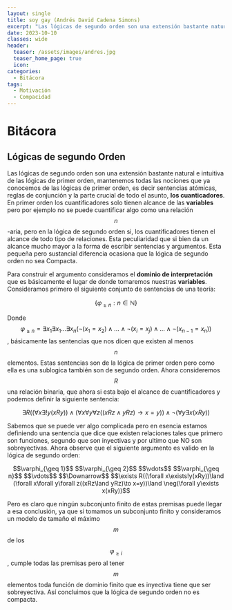 ```yaml
---
layout: single
title: soy gay (Andrés David Cadena Simons) 
excerpt: "Las lógicas de segundo orden son una extensión bastante natural e intuitiva de las lógicas de primer orden, mantenemos todas las nociones que ya conocemos de las lógicas de primer orden, es decir sentencias atómicas, reglas de conjunción y la parte crucial de todo el asunto, **los cuanticadores**. En primer orden los cuantificadores solo tienen alcance de las **variables** pero por ejemplo no se puede cuantificar algo como una relación $$n$$-aria, pero en la lógica de segundo orden si, los cuantificadores tienen el alcance de todo tipo de relaciones. Esta peculiaridad que si bien da un alcance mucho mayor a la forma de escribir sentencias y argumentos. Esta pequeña pero sustancial diferencia ocasiona que la lógica de segundo orden no sea Compacta." 
date: 2023-10-10
classes: wide
header:
  teaser: /assets/images/andres.jpg
  teaser_home_page: true
  icon: 
categories:
  - Bitácora
tags:  
  - Motivación
  - Compacidad
---
```


# Bitácora

## Lógicas de segundo Orden

Las lógicas de segundo orden son una extensión bastante natural e intuitiva de las lógicas de primer orden, mantenemos todas las nociones que ya conocemos de las lógicas de primer orden, es decir sentencias atómicas, reglas de conjunción y la parte crucial de todo el asunto, **los cuanticadores**. En primer orden los cuantificadores solo tienen alcance de las **variables** pero por ejemplo no se puede cuantificar algo como una relación $$n$$-aria, pero en la lógica de segundo orden si, los cuantificadores tienen el alcance de todo tipo de relaciones. Esta peculiaridad que si bien da un alcance mucho mayor a la forma de escribir sentencias y argumentos. Esta pequeña pero sustancial diferencia ocasiona que la lógica de segundo orden no sea Compacta.

Para construir el argumento consideramos el **dominio de interpretación** que es básicamente el lugar de donde tomaremos nuestras **variables**. Consideramos primero el siguiente conjunto de sentencias de una teoría:

$$\{\varphi_{\geq n}:n\in\mathbb{N}\}$$

Donde $$\varphi_{\geq n}=\exists x_1\exists x_1\dots\exists x_n(\neg(x_1=x_2)\land\dots\land\neg(x_i=x_j)\land\dots\land\neg(x_{n-1}=x_n))$$, básicamente las sentencias que nos dicen que existen al menos $$n$$ elementos. Estas sentencias son de la lógica de primer orden pero como ella es una sublogica también son de segundo orden. Ahora consideremos $$R$$ una relación binaria, que ahora si esta bajo el alcance de cuantificadores y podemos definir la siguiente sentencia:

$$\exists R((\forall x\exists!y(xRy))\land (\forall x\forall y\forall z((xRz\land yRz)\to x=y))\land \neg(\forall y\exists x(xRy))$$

Sabemos que se puede ver algo complicada pero en esencia estamos definiendo una sentencia que dice que existen relaciones tales que primero son funciones, segundo que son inyectivas y por ultimo que NO son sobreyectivas. Ahora observe que el siguiente argumento es valido en la lógica de segundo orden:

<center>
    $$\varphi_{\geq 1}$$
    $$\varphi_{\geq 2}$$
    $$\vdots$$
    $$\varphi_{\geq n}$$
    $$\vdots$$
    $$\Downarrow$$
    $$\exists R((\forall x\exists!y(xRy))\land (\forall x\forall y\forall z((xRz\land yRz)\to x=y))\land \neg(\forall y\exists x(xRy))$$
</center>

Pero es claro que ningún subconjunto finito de estas premisas puede llegar a esa conclusión, ya que si tomamos un subconjunto finito y consideramos un modelo de tamaño el máximo $$m$$ de los $$\varphi_{\geq i}$$, cumple todas las premisas pero al tener $$m$$ elementos toda función de dominio finito que es inyectiva tiene que ser sobreyectiva. Así concluimos que la lógica de segundo orden no es compacta.
